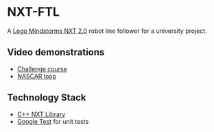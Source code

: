 # NXT-FTL
A [Lego Mindstorms NXT 2.0](https://en.wikipedia.org/wiki/Lego_Mindstorms_NXT#NXT_2.0) robot line follower for a university project.

## Video demonstrations
* [Challenge course](https://youtu.be/dP4RtW4GnrY)
* [NASCAR loop](https://youtu.be/lcVVDe8DAtQ)

## Technology Stack
* [C++ NXT Library](http://www.monobrick.dk/software/c-library/)
* [Google Test](https://github.com/google/googletest) for unit tests 
